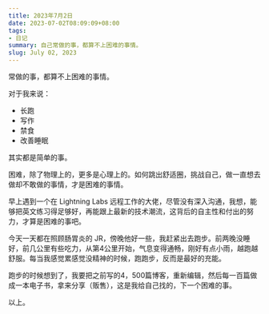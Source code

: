 ```yaml
---
title: 2023年7月2日
date: 2023-07-02T08:09:09+08:00
tags:
- 日记
summary: 自己常做的事，都算不上困难的事情。
slug: July 02, 2023
---
```


常做的事，都算不上困难的事情。

对于我来说：

- 长跑
- 写作
- 禁食
- 改善睡眠

其实都是简单的事。

困难，除了物理上的，更多是心理上的。如何跳出舒适圈，挑战自己，做一直想去做却不敢做的事情，才是困难的事情。

早上遇到一个在 Lightning Labs 远程工作的大佬，尽管没有深入沟通，我想，能够把英文练习得足够好，再能跟上最新的技术潮流，这背后的自主性和付出的努力，才算是困难的事吧。

今天一天都在照顾肠胃炎的 JR，傍晚他好一些，我赶紧出去跑步。前两晚没睡好，前几公里有些吃力，从第4公里开始，气息变得通畅，刚好有点小雨，越跑越舒服。每当我感觉累感觉没精神的时候，跑跑步，反而是最好的充能。

跑步的时候想到了，我要把之前写的4，500篇博客，重新编辑，然后每一百篇做成一本电子书，拿来分享（贩售），这是我给自己找的，下一个困难的事。

以上。